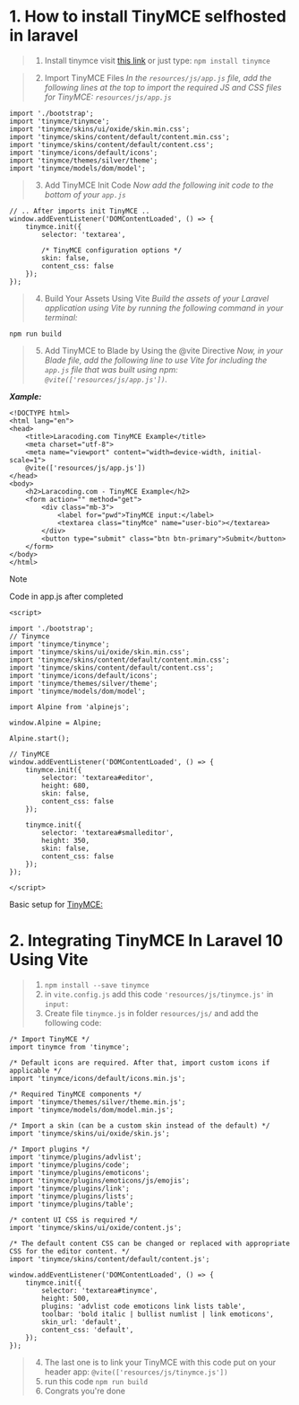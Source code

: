 # 1. How to install TinyMCE selfhosted in laravel
>1. Install tinymce visit [this link](https://www.tiny.cloud/docs/tinymce/latest/npm-projects/)  or just type: ```npm install tinymce```

>2. Import TinyMCE Files
_In the ```resources/js/app.js``` file, add the following lines at the top to import the required JS and CSS files for TinyMCE: ```resources/js/app.js```_

```
import './bootstrap';
import 'tinymce/tinymce';
import 'tinymce/skins/ui/oxide/skin.min.css';
import 'tinymce/skins/content/default/content.min.css';
import 'tinymce/skins/content/default/content.css';
import 'tinymce/icons/default/icons';
import 'tinymce/themes/silver/theme';
import 'tinymce/models/dom/model';
```

>3. Add TinyMCE Init Code
_Now add the following init code to the bottom of your ```app.js```_

```
// .. After imports init TinyMCE ..
window.addEventListener('DOMContentLoaded', () => {
    tinymce.init({
        selector: 'textarea',

        /* TinyMCE configuration options */
        skin: false,
        content_css: false
    });
});
```

>4. Build Your Assets Using Vite
_Build the assets of your Laravel application using Vite by running the following command in your terminal:_

```
npm run build
```

>5. Add TinyMCE to Blade by Using the @vite Directive
_Now, in your Blade file, add the following line to use Vite for including the ```app.js``` file that was built using npm: ```@vite(['resources/js/app.js'])```._

***Xample:***

```
<!DOCTYPE html>
<html lang="en">
<head>
    <title>Laracoding.com TinyMCE Example</title>
    <meta charset="utf-8">
    <meta name="viewport" content="width=device-width, initial-scale=1">
    @vite(['resources/js/app.js'])
</head>
<body>
    <h2>Laracoding.com - TinyMCE Example</h2>
    <form action="" method="get">
        <div class="mb-3">
            <label for="pwd">TinyMCE input:</label>
            <textarea class="tinyMce" name="user-bio"></textarea>
        </div>
        <button type="submit" class="btn btn-primary">Submit</button>
    </form>
</body>
</html>
```

> [!NOTE]
> Code in app.js after completed
```
<script>
    
import './bootstrap';
// Tinymce
import 'tinymce/tinymce';
import 'tinymce/skins/ui/oxide/skin.min.css';
import 'tinymce/skins/content/default/content.min.css';
import 'tinymce/skins/content/default/content.css';
import 'tinymce/icons/default/icons';
import 'tinymce/themes/silver/theme';
import 'tinymce/models/dom/model';

import Alpine from 'alpinejs';

window.Alpine = Alpine;

Alpine.start();

// TinyMCE
window.addEventListener('DOMContentLoaded', () => {
    tinymce.init({
        selector: 'textarea#editor',
        height: 680,
        skin: false,
        content_css: false
    });

    tinymce.init({
        selector: 'textarea#smalleditor',
        height: 350,
        skin: false,
        content_css: false
    });
});

</script>
```

Basic setup for [TinyMCE:](https://www.tiny.cloud/docs/tinymce/latest/basic-setup/)

# 2. Integrating TinyMCE In Laravel 10 Using Vite
> 1. ```npm install --save tinymce```
> 2. in ```vite.config.js``` add this code ```'resources/js/tinymce.js'``` in ```input:```
> 3. Create file ```tinymce.js``` in folder ```resources/js/``` and add the following code:

```
/* Import TinyMCE */
import tinymce from 'tinymce';

/* Default icons are required. After that, import custom icons if applicable */
import 'tinymce/icons/default/icons.min.js';

/* Required TinyMCE components */
import 'tinymce/themes/silver/theme.min.js';
import 'tinymce/models/dom/model.min.js';

/* Import a skin (can be a custom skin instead of the default) */
import 'tinymce/skins/ui/oxide/skin.js';

/* Import plugins */
import 'tinymce/plugins/advlist';
import 'tinymce/plugins/code';
import 'tinymce/plugins/emoticons';
import 'tinymce/plugins/emoticons/js/emojis';
import 'tinymce/plugins/link';
import 'tinymce/plugins/lists';
import 'tinymce/plugins/table';

/* content UI CSS is required */
import 'tinymce/skins/ui/oxide/content.js';

/* The default content CSS can be changed or replaced with appropriate CSS for the editor content. */
import 'tinymce/skins/content/default/content.js';

window.addEventListener('DOMContentLoaded', () => {
    tinymce.init({
        selector: 'textarea#tinymce',
        height: 500,
        plugins: 'advlist code emoticons link lists table',
        toolbar: 'bold italic | bullist numlist | link emoticons',
        skin_url: 'default',
        content_css: 'default',
    });
});
```
> 4. The last one is to link your TinyMCE with this code put on your header app: ```@vite(['resources/js/tinymce.js'])```
> 5. run this code ```npm run build```
> 6. Congrats you're done